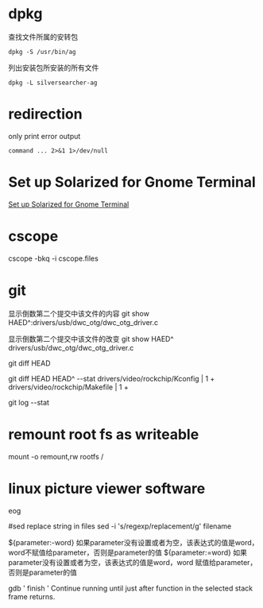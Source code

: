 # dpkg

查找文件所属的安转包

    dpkg -S /usr/bin/ag

列出安装包所安装的所有文件

    dpkg -L silversearcher-ag

# redirection

only print error output

    command ... 2>&1 1>/dev/null

# Set up Solarized for Gnome Terminal

[Set up Solarized for Gnome Terminal](http://www.webupd8.org/2011/04/solarized-must-have-color-paletter-for.html)


# cscope
cscope -bkq -i cscope.files


# git

显示倒数第二个提交中该文件的内容
git show HAED^:drivers/usb/dwc_otg/dwc_otg_driver.c

显示倒数第二个提交中该文件的改变
git show HAED^ drivers/usb/dwc_otg/dwc_otg_driver.c

git diff HEAD

git diff HEAD HEAD^ --stat
drivers/video/rockchip/Kconfig  | 1 +
drivers/video/rockchip/Makefile | 1 +

git log --stat

# remount root fs as writeable
mount -o remount,rw rootfs /

# linux picture viewer software
eog

#sed replace string in files
sed -i 's/regexp/replacement/g' filename

${parameter:-word} 如果parameter没有设置或者为空，该表达式的值是word，word不赋值给parameter，否则是parameter的值
${parameter:=word} 如果parameter没有设置或者为空，该表达式的值是word，word  赋值给parameter，否则是parameter的值

gdb ' finish ' Continue running until just after function in the selected stack frame returns. 
